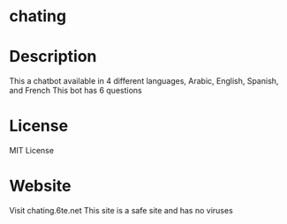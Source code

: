 # chating

# Description
This a chatbot available in 4 different languages, Arabic, English, Spanish, and French
This bot has 6 questions
# License
MIT License
# Website
Visit chating.6te.net
This site is a safe site and has no viruses
